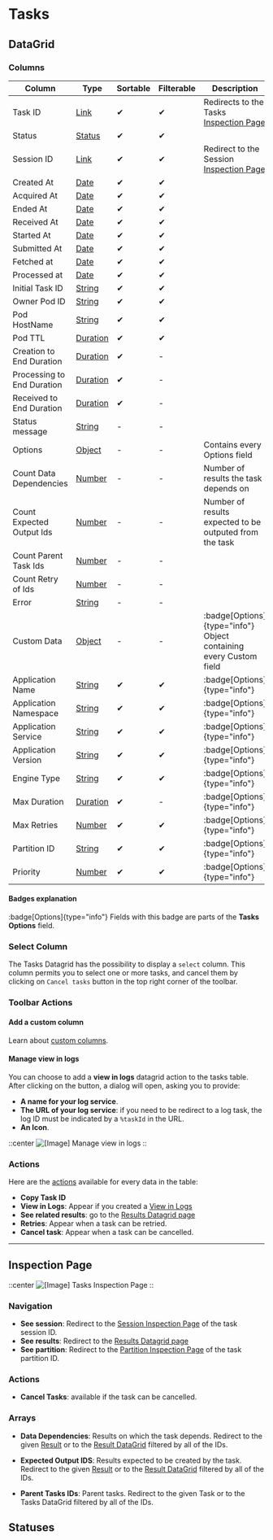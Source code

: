 # Tasks

## DataGrid

### Columns

| Column | Type | Sortable | Filterable | Description |
| -------- | -------- | -------- | -------- | -------- |
| Task ID | [Link](../6.DataGrids/3.columns.md#link-columns) | ✔ | ✔ | Redirects to the Tasks [Inspection Page](../5.inspection-page.md) |
| Status | [Status](../6.DataGrids/3.columns.md#statuses) | ✔ | ✔ | |
| Session ID | [Link](../6.DataGrids/3.columns.md#link-columns) | ✔ | ✔ | Redirect to the Session [Inspection Page](../5.inspection-page.md) |
| Created At | [Date](../6.DataGrids/3.columns.md#date-columns) | ✔ | ✔ | |
| Acquired At | [Date](../6.DataGrids/3.columns.md#date-columns) | ✔ | ✔ | |
| Ended At | [Date](../6.DataGrids/3.columns.md#date-columns) | ✔ | ✔ | |
| Received At | [Date](../6.DataGrids/3.columns.md#date-columns) | ✔ | ✔ | |
| Started At | [Date](../6.DataGrids/3.columns.md#date-columns) | ✔ | ✔ | |
| Submitted At | [Date](../6.DataGrids/3.columns.md#date-columns) | ✔ | ✔ | |
| Fetched at | [Date](../6.DataGrids/3.columns.md#date-columns) | ✔ | ✔ | |
| Processed at | [Date](../6.DataGrids/3.columns.md#date-columns) | ✔ | ✔ | |
| Initial Task ID | [String](../6.DataGrids/3.columns.md#simple-columns) | ✔ | ✔ | |
| Owner Pod ID | [String](../6.DataGrids/3.columns.md#simple-columns) | ✔ | ✔ | |
| Pod HostName | [String](../6.DataGrids/3.columns.md#simple-columns) | ✔ | ✔ | |
| Pod TTL | [Duration](../6.DataGrids/3.columns.md#duration-columns) | ✔ | ✔ | |
| Creation to End Duration | [Duration](../6.DataGrids/3.columns.md#duration-columns) | ✔ | - | |
| Processing to End Duration | [Duration](../6.DataGrids/3.columns.md#duration-columns) | ✔ | - | |
| Received to End Duration | [Duration](../6.DataGrids/3.columns.md#duration-columns) | ✔ | - | |
| Status message | [String](../6.DataGrids/3.columns.md#simple-columns) | - | - | |
| Options | [Object](../6.DataGrids/3.columns.md#object-columns) | - | - | Contains every Options field |
| Count Data Dependencies | [Number](../6.DataGrids/3.columns.md#simple-columns) | - | - | Number of results the task depends on |
| Count Expected Output Ids | [Number](../6.DataGrids/3.columns.md#simple-columns) | - | - | Number of results expected to be outputed from the task |
| Count Parent Task Ids | [Number](../6.DataGrids/3.columns.md#simple-columns) | - | - | |
| Count Retry of Ids | [Number](../6.DataGrids/3.columns.md#simple-columns) | - | - | |
| Error | [String](../6.DataGrids/3.columns.md#simple-columns) | - | - | |
| Custom Data | [Object](../6.DataGrids/3.columns.md#object-columns) | - | - | :badge[Options]{type="info"} Object containing every Custom field |
| Application Name | [String](../6.DataGrids/3.columns.md#simple-columns) | ✔ | ✔ | :badge[Options]{type="info"} |
| Application Namespace | [String](../6.DataGrids/3.columns.md#simple-columns) | ✔ | ✔ | :badge[Options]{type="info"} |
| Application Service | [String](../6.DataGrids/3.columns.md#simple-columns) | ✔ | ✔ | :badge[Options]{type="info"} |
| Application Version | [String](../6.DataGrids/3.columns.md#simple-columns) | ✔ | ✔ | :badge[Options]{type="info"} |
| Engine Type | [String](../6.DataGrids/3.columns.md#simple-columns) | ✔ | ✔ | :badge[Options]{type="info"} |
| Max Duration | [Duration](../6.DataGrids/3.columns.md#duration-columns) | ✔ | - | :badge[Options]{type="info"} |
| Max Retries | [Number](../6.DataGrids/3.columns.md#simple-columns) | ✔ | ✔ | :badge[Options]{type="info"} |
| Partition ID | [String](../6.DataGrids/3.columns.md#simple-columns) | ✔ | ✔ | :badge[Options]{type="info"} |
| Priority | [Number](../6.DataGrids/3.columns.md#simple-columns) | ✔ | ✔ | :badge[Options]{type="info"} |

#### Badges explanation

:badge[Options]{type="info"} Fields with this badge are parts of the **Tasks Options** field.

### Select Column

The Tasks Datagrid has the possibility to display a `select` column. This column permits you to select one or more tasks, and cancel them by clicking on `Cancel tasks` button in the top right corner of the toolbar.

### Toolbar Actions

#### Add a custom column

Learn about [custom columns](../6.DataGrids/3.columns.md#custom-columns).

#### Manage view in logs

You can choose to add a **view in logs** datagrid action to the tasks table. After clicking on the button, a dialog will open, asking you to provide:
- **A name for your log service**.
- **The URL of your log service**: if you need to be redirect to a log task, the log ID must be indicated by a `%taskId` in the URL. 
- **An Icon**.

::center
![\[Image\] Manage view in logs](/manage-view-in-logs.png)
::

### Actions

Here are the [actions](../6.DataGrids/3.columns.md#actions-columns) available for every data in the table:

- **Copy Task ID**
- **View in Logs**: Appear if you created a [View in Logs](#manage-view-in-logs)
- **See related results**: go to the [Results Datagrid page](./5.Results.md)
- **Retries**: Appear when a task can be retried.
- **Cancel task**: Appear when a task can be cancelled.

---

## Inspection Page

::center
![[Image] Tasks Inspection Page](/tasks-inspection.png)
::
### Navigation

- **See session**: Redirect to the [Session Inspection Page](./3.Sessions.md#inspection) of the task session ID.
- **See results**: Redirect to the [Results Datagrid page](./5.Results.md)
- **See partition**: Redirect to the [Partition Inspection Page](./2.Partitions.md#inspection) of the task partition ID.

### Actions
- **Cancel Tasks**: available if the task can be cancelled.

### Arrays

- **Data Dependencies**: Results on which the task depends. Redirect to the given [Result](./5.Results.md#inspection-page) or to the [Result DataGrid](./5.Results.md#datagrid) filtered by all of the IDs.

- **Expected Output IDS**: Results expected to be created by the task. Redirect to the given [Result](./5.Results.md#inspection-page) or to the [Result DataGrid](./5.Results.md#datagrid) filtered by all of the IDs.

- **Parent Tasks IDs**: Parent tasks. Redirect to the given Task or to the Tasks DataGrid filtered by all of the IDs.

## Statuses